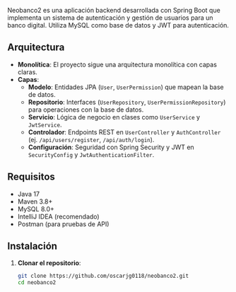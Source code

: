 Neobanco2 es una aplicación backend desarrollada con Spring Boot que implementa un sistema de autenticación y gestión de usuarios para un banco digital. Utiliza MySQL como base de datos y JWT para autenticación.

## Arquitectura

- **Monolítica**: El proyecto sigue una arquitectura monolítica con capas claras.
- **Capas**:
    - **Modelo**: Entidades JPA (`User`, `UserPermission`) que mapean la base de datos.
    - **Repositorio**: Interfaces (`UserRepository`, `UserPermissionRepository`) para operaciones con la base de datos.
    - **Servicio**: Lógica de negocio en clases como `UserService` y `JwtService`.
    - **Controlador**: Endpoints REST en `UserController` y `AuthController` (ej. `/api/users/register`, `/api/auth/login`).
    - **Configuración**: Seguridad con Spring Security y JWT en `SecurityConfig` y `JwtAuthenticationFilter`.

## Requisitos

- Java 17
- Maven 3.8+
- MySQL 8.0+
- IntelliJ IDEA (recomendado)
- Postman (para pruebas de API)

## Instalación

1. **Clonar el repositorio**:
   ```bash
   git clone https://github.com/oscarjg0118/neobanco2.git
   cd neobanco2